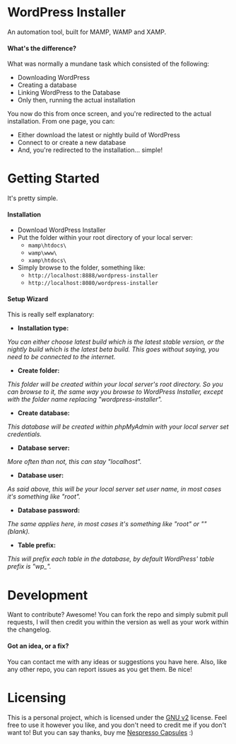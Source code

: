 # WordPress Installer

An automation tool, built for MAMP, WAMP and XAMP.

#### What's the difference?

What was normally a mundane task which consisted of the following:

  - Downloading WordPress
  - Creating a database
  - Linking WordPress to the Database
  - Only then, running the actual installation

You now do this from once screen, and you're redirected to the actual installation. From one page, you can:

  - Either download the latest or nightly build of WordPress
  - Connect to or create a new database
  - And, you're redirected to the installation... simple!

# Getting Started

It's pretty simple.

#### Installation

  - Download WordPress Installer
  - Put the folder within your root directory of your local server:
    - ```mamp\htdocs\```
    - ```wamp\www\```
    - ```xamp\htdocs\```
  - Simply browse to the folder, something like:
    - ```http://localhost:8888/wordpress-installer```
    - ```http://localhost:8080/wordpress-installer```

#### Setup Wizard

This is really self explanatory:

  - **Installation type:**
  
  *You can either choose latest build which is the latest stable version, or the nightly build which is the latest beta build. This goes without saying, you need to be connected to the internet.*

  - **Create folder:**
  
  *This folder will be created within your local server's root directory. So you can browse to it, the same way you browse to WordPress Installer, except with the folder name replacing "wordpress-installer".*

  - **Create database:**
  
  *This database will be created within phpMyAdmin with your local server set credentials.*

  - **Database server:**

  *More often than not, this can stay "localhost".*

  - **Database user:**
  
  *As said above, this will be your local server set user name, in most cases it's something like "root".*

  - **Database password:**
  
  *The same applies here, in most cases it's something like "root" or "" (blank).*

  - **Table prefix:**
  
  *This will prefix each table in the database, by default WordPress' table prefix is "wp_".*

# Development

Want to contribute? Awesome! You can fork the repo and simply submit pull requests, I will then credit you within the version as well as your work within the changelog.

#### Got an idea, or a fix?

You can contact me with any ideas or suggestions you have here. Also, like any other repo, you can report issues as you get them. Be nice!

# Licensing

This is a personal project, which is licensed under the [GNU v2] license. Feel free to use it however you like, and you don't need to credit me if you don't want to! But you can say thanks, buy me [Nespresso Capsules] :)

[GNU v2]:http://www.gnu.org/licenses/gpl-2.0.html
[Nespresso Capsules]:http://yusrimathews.co.za/donate/
